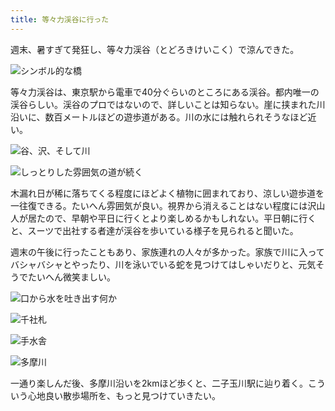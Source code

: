 ```yaml
---
title: 等々力渓谷に行った
---
```

週末、暑すぎて発狂し、等々力渓谷（とどろきけいこく）で涼んできた。

![](https://lh6.googleusercontent.com/lbKN-U5NzA8dXC5Bg69ZF-6W6ithUD9ZnfVgiRU6RbVLuHEm5Ylz3HUw0hShRRBPVB7XLfGHZro4wvwm5D5Jaj_jFNCa8UmnmIChLvtefc2XXHDzD7McoTBmTXw5CTsvg6AjMo9UfEHPRyVeO73en98 "シンボル的な橋")

等々力渓谷は、東京駅から電車で40分ぐらいのところにある渓谷。都内唯一の渓谷らしい。渓谷のプロではないので、詳しいことは知らない。崖に挟まれた川沿いに、数百メートルほどの遊歩道がある。川の水には触れられそうなほど近い。

![](https://lh3.googleusercontent.com/8hKRAcMf6qcc_jU1h-XsZID0tBA2cQay-wf7qe83OSZ-Az8Xtvda7d_C827acrDaKL00rUmWQvt_pcRkDpXyyGkCpS-i-K1mS57jGpdfjyt0jGt3nyuz97eUoU0tulvZGHM_X2Ej1WevbfAX-SLdqdY "谷、沢、そして川")

![](https://lh5.googleusercontent.com/LfXVQ8JfmR4MRWXA1xA364FvuQP33RByrz-oSCELeiR3iHl-ufYf9B2EstmpwQXVwYW0uLk31ZUOVqp1MN6Uvir36fDftBs65jUPITPtUp9DrGOJkRJd1W6kiJ-2_d6kin-pj1reDf5Tx6am9tquMko "しっとりした雰囲気の道が続く")

木漏れ日が稀に落ちてくる程度にほどよく植物に囲まれており、涼しい遊歩道を一往復できる。たいへん雰囲気が良い。視界から消えることはない程度には沢山人が居たので、早朝や平日に行くとより楽しめるかもしれない。平日朝に行くと、スーツで出社する者達が渓谷を歩いている様子を見られると聞いた。

週末の午後に行ったこともあり、家族連れの人々が多かった。家族で川に入ってバシャバシャとやったり、川を泳いでいる蛇を見つけてはしゃいだりと、元気そうでたいへん微笑ましい。

![](https://lh5.googleusercontent.com/ybHD_8C7W4iEPC7Ddv9kITvKwKK1hK5iN84Yk7rdAY1rNzNH42kTFNQbinwfjlM2vtk7oQzuJpk7L-mhxsYfIBTS8D7WaXV_hCprPHG3K8OzjrFPNvyjQaH2cUA6M8Fg32OlZi4xK0cTNb5a5z39Bik "口から水を吐き出す何か")

![](https://lh5.googleusercontent.com/aWYNXlmx1Hq-UgtQofLIAvR4PAVPLNtOus86TicVYHn4f1i7ZFAFZx-Ic4xYd6Vly7-VjsfeJrk-3s2WOsA5qLCs47FWckfxXWPeT15c9t3MvdIRejSTmbr89jb_igZjy-IEtUaaPInxhch8ce1cyfU "千社札")

![](https://lh5.googleusercontent.com/knrNwLg8CCkZumzj8lXR1i62DzRiBlt28fwv9kiLtjAUXUvalkSbjypcfc8sTBLBVkbQ-0F76LUPqx7PkbYr8-Pm1uw8wZHXf4QKSrZdSNwgQjoLynshCZjKWp7gkNiJ0o-gdS-286GDp72hAZE0bpE "手水舎")

![](https://lh3.googleusercontent.com/4-rzShrxpNnd1-DqWb-_eZSgShBhH6WGaRrzzvzz7XM35yQHI6M59xqigOANAaMEkk5UnXogIS61wnnx9TL04QN30QeBzP8jGKt2QEDeb3dZgCswnv1iDILAqr7DFNFnBVTTTQVMJybbSqm2vLT3rJQ "多摩川")

一通り楽しんだ後、多摩川沿いを2kmほど歩くと、二子玉川駅に辿り着く。こういう心地良い散歩場所を、もっと見つけていきたい。

